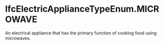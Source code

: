 IfcElectricApplianceTypeEnum.MICROWAVE
======================================
An electrical appliance that has the primary function of cooking food using
microwaves.


